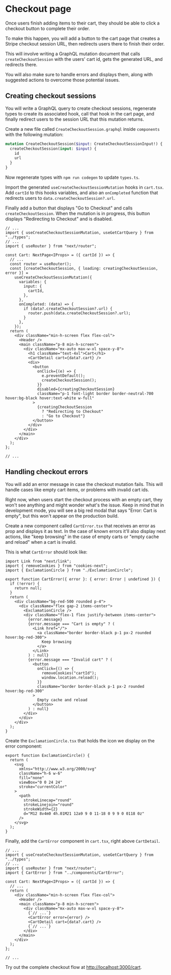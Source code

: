 # Checkout page

Once users finish adding items to their cart, they should be able to click a checkout button to complete their order.

To make this happen, you will add a button to the cart page that creates a Stripe checkout session URL, then redirects users there to finish their order.

This will involve writing a GraphQL mutation document that calls `createCheckoutSession` with the users' cart id, gets the generated URL, and redirects there.

You will also make sure to handle errors and displays them, along with suggested actions to overcome those potential issues.

## Creating checkout sessions

You will write a GraphQL query to create checkout sessions, regenerate types to create its associated hook, call that hook in the cart page, and finally redirect users to the session URL that this mutation returns.

Create a new file called `CreateCheckoutSession.graphql` inside `components` with the following mutation:

```graphql
mutation CreateCheckoutSession($input: CreateCheckoutSessionInput!) {
  createCheckoutSession(input: $input) {
    id
    url
  }
}
```

Now regenerate types with `npm run codegen` to update `types.ts`.

Import the generated `useCreateCheckoutSessionMutation` hooks in `cart.tsx`. Add `cartId` to this hooks variables, and also an `onCompleted` function that redirects users to `data.createCheckoutSession?.url`.

Finally add a button that displays "Go to Checkout" and calls `createCheckoutSession`. When the mutation is in progress, this button displays "Redirecting to Checkout" and is disabled.

```tsx
// ...
import { useCreateCheckoutSessionMutation, useGetCartQuery } from "../types";
// ...
import { useRouter } from "next/router";

const Cart: NextPage<IProps> = ({ cartId }) => {
  // ...
  const router = useRouter();
  const [createCheckoutSession, { loading: creatingCheckoutSession, error }] =
    useCreateCheckoutSessionMutation({
      variables: {
        input: {
          cartId,
        },
      },
      onCompleted: (data) => {
        if (data?.createCheckoutSession?.url) {
          router.push(data.createCheckoutSession?.url);
        }
      },
    });
  return (
    <div className="min-h-screen flex flex-col">
      <Header />
      <main className="p-8 min-h-screen">
        <div className="mx-auto max-w-xl space-y-8">
          <h1 className="text-4xl">Cart</h1>
          <CartDetail cart={data?.cart} />
          <div>
            <button
              onClick={(e) => {
                e.preventDefault();
                createCheckoutSession();
              }}
              disabled={creatingCheckoutSession}
              className="p-1 font-light border border-neutral-700 hover:bg-black hover:text-white w-full"
            >
              {creatingCheckoutSession
                ? "Redirecting to Checkout"
                : "Go to Checkout"}
            </button>
          </div>
        </div>
      </main>
    </div>
  );
};

// ...
```

## Handling checkout errors

You will add an error message in case the checkout mutation fails. This will handle cases like empty cart items, or problems with invalid cart ids.

Right now, when users start the checkout process with an empty cart, they won't see anything and might wonder what's the issue. Keep in mind that in development mode, you will see a big red modal that says "Error: Cart is empty", but this won't appear on the production build.

Create a new component called `CartError.tsx` that receives an error as prop and displays it as text. In the case of known errors it'll also display next actions, like "keep browsing" in the case of empty carts or "empty cache and reload" when a cart is invalid.

This is what `CartError` should look like:

```tsx
import Link from "next/link";
import { removeCookies } from "cookies-next";
import { ExclamationCircle } from "./ExclamationCircle";

export function CartError({ error }: { error: Error | undefined }) {
  if (!error) {
    return null;
  }
  return (
    <div className="bg-red-500 rounded p-4">
      <div className="flex gap-2 items-center">
        <ExclamationCircle />
        <div className="flex-1 flex justify-between items-center">
          {error.message}
          {error.message === "Cart is empty" ? (
            <Link href="/">
              <a className="border border-black p-1 px-2 rounded hover:bg-red-300">
                Keep browsing
              </a>
            </Link>
          ) : null}
          {error.message === "Invalid cart" ? (
            <button
              onClick={() => {
                removeCookies("cartId");
                window.location.reload();
              }}
              className="border border-black p-1 px-2 rounded hover:bg-red-300"
            >
              Empty cache and reload
            </button>
          ) : null}
        </div>
      </div>
    </div>
  );
}
```

Create the `ExclamationCircle.tsx` that holds the icon we display on the error component:

```tsx
export function ExclamationCircle() {
  return (
    <svg
      xmlns="http://www.w3.org/2000/svg"
      className="h-6 w-6"
      fill="none"
      viewBox="0 0 24 24"
      stroke="currentColor"
    >
      <path
        strokeLinecap="round"
        strokeLinejoin="round"
        strokeWidth={2}
        d="M12 8v4m0 4h.01M21 12a9 9 0 11-18 0 9 9 0 0118 0z"
      />
    </svg>
  );
}
```

Finally, add the `CartError` component in `cart.tsx`, right above `CartDetail`.

```tsx
// ...
import { useCreateCheckoutSessionMutation, useGetCartQuery } from "../types";
// ...
import { useRouter } from "next/router";
import { CartError } from "../components/CartError";

const Cart: NextPage<IProps> = ({ cartId }) => {
  // ...
  return (
    <div className="min-h-screen flex flex-col">
      <Header />
      <main className="p-8 min-h-screen">
        <div className="mx-auto max-w-xl space-y-8">
          {`// ...`}
          <CartError error={error} />
          <CartDetail cart={data?.cart} />
          {`// ...`}
        </div>
      </main>
    </div>
  );
};

// ...
```

Try out the complete checkout flow at [http://localhost:3000/cart](http://localhost:3000/cart).

